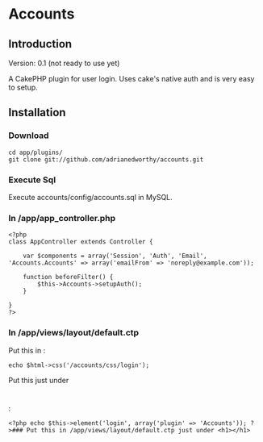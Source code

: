 # Accounts

## Introduction

Version: 0.1 (not ready to use yet)

A CakePHP plugin for user login.  Uses cake's native auth and is very easy to setup.

## Installation

### Download

	cd app/plugins/
	git clone git://github.com/adrianedworthy/accounts.git

### Execute Sql

Execute accounts/config/accounts.sql in MySQL.

### In /app/app_controller.php

	<?php
	class AppController extends Controller {

		var $components = array('Session', 'Auth', 'Email', 'Accounts.Accounts' => array('emailFrom' => 'noreply@example.com'));

		function beforeFilter() {
			$this->Accounts->setupAuth();
		}

	}
	?>

### In /app/views/layout/default.ctp

Put this in <head></head>:

	echo $html->css('/accounts/css/login');

Put this just under <h1></h1>:

	<?php echo $this->element('login', array('plugin' => 'Accounts')); ?>### Put this in /app/views/layout/default.ctp just under <h1></h1>
